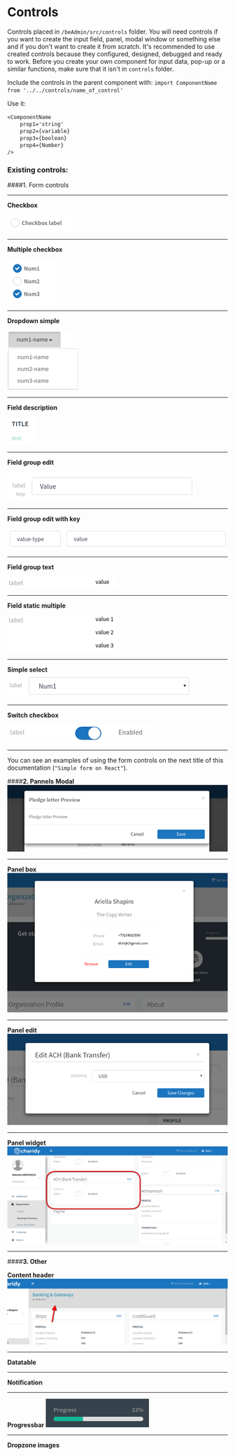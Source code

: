# Controls 

Controls placed in `/beAdmin/src/controls` folder. You will need controls if you want to create the input field, panel, modal window or something else and if you don't want to create it from scratch. 
It's recommended to use created controls because they configured, designed, debugged and ready to work. 
Before you create your own component for input data, pop-up or a similar functions, make sure that it isn't in `controls` folder. 

Include the controls in the parent component with: 
`import ComponentName from '../../controls/name_of_control'`

Use it: 

```
<ComponentName
    prop1='string'
    prop2={variable}
    prop3={boolean}
    prop4={Number}
/>

```


### Existing controls: 

####1. Form controls
___
**Checkbox**

![](/assets/1.png)
___
**Multiple checkbox**

![](/assets/2.png)
___

**Dropdown simple**

![](/assets/3.png)
___

**Field description**

![](/assets/4.png)
___

**Field group edit**

![](/assets/5.png)
___


**Field group edit with key**

![](/assets/6.png)
___

**Field group text**

![](/assets/7.png)
___

**Field static multiple**

![](/assets/8.png)
___

**Simple select**
![](/assets/9.png)
___

**Switch checkbox**

![](/assets/10.png)

___

You can see an examples of using the form controls on the next title of this documentation (`"Simple form on React"`).

####**2. Pannels**
**Modal**
![](/assets/111.png)
___

**Panel box**
![](/assets/122.png)
___

**Panel edit**
![](/assets/444.png)
___

**Panel widget**
![](/assets/555.png)
___
####**3. Other**

**Content header**
![](/assets/11.png)
___
**Datatable**
___
**Notification**
___
**Progressbar**
![](/assets/112.png)
___
**Dropzone images**